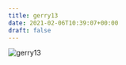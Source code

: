 ```yaml
---
title: gerry13
date: 2021-02-06T10:39:07+00:00
draft: false
---
```


![gerry13](/images/1984f.jpg)

